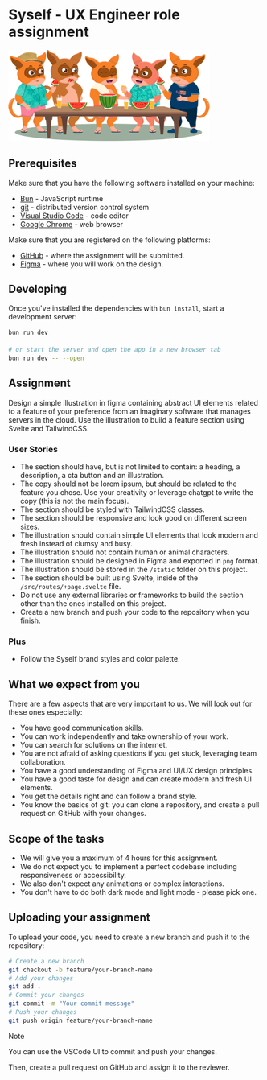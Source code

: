 # Syself - UX Engineer role assignment

<img width="400" src="./static/syself-summer-party.png" />

## Prerequisites

Make sure that you have the following software installed on your machine:

- [Bun](https://bun.sh) - JavaScript runtime
- [git](https://git-scm.com) - distributed version control system
- [Visual Studio Code](https://code.visualstudio.com) - code editor
- [Google Chrome](https://www.google.com/chrome) - web browser

Make sure that you are registered on the following platforms:

- [GitHub](https://github.com) - where the assignment will be submitted.
- [Figma](https://www.figma.com) - where you will work on the design.

## Developing

Once you've installed the dependencies with `bun install`, start a development server:

```bash
bun run dev

# or start the server and open the app in a new browser tab
bun run dev -- --open
```

## Assignment

Design a simple illustration in figma containing abstract UI elements related to a feature of your preference from an imaginary software that manages servers in the cloud. Use the illustration to build a feature section using Svelte and TailwindCSS.

### User Stories

- The section should have, but is not limited to contain: a heading, a description, a cta button and an illustration.
- The copy should not be lorem ipsum, but should be related to the feature you chose. Use your creativity or leverage chatgpt to write the copy (this is not the main focus).
- The section should be styled with TailwindCSS classes.
- The section should be responsive and look good on different screen sizes.
- The illustration should contain simple UI elements that look modern and fresh instead of clumsy and busy.
- The illustration should not contain human or animal characters.
- The illustration should be designed in Figma and exported in `png` format.
- The illustration should be stored in the `/static` folder on this project.
- The section should be built using Svelte, inside of the `/src/routes/+page.svelte` file.
- Do not use any external libraries or frameworks to build the section other than the ones installed on this project.
- Create a new branch and push your code to the repository when you finish.

### Plus

- Follow the Syself brand styles and color palette.

## What we expect from you

There are a few aspects that are very important to us. We will look out for these ones especially:

- You have good communication skills.
- You can work independently and take ownership of your work.
- You can search for solutions on the internet.
- You are not afraid of asking questions if you get stuck, leveraging team collaboration.
- You have a good understanding of Figma and UI/UX design principles.
- You have a good taste for design and can create modern and fresh UI elements.
- You get the details right and can follow a brand style.
- You know the basics of git: you can clone a repository, and create a pull request on GitHub with your changes.

## Scope of the tasks

- We will give you a maximum of 4 hours for this assignment.
- We do not expect you to implement a perfect codebase including responsiveness or accessibility.
- We also don't expect any animations or complex interactions.
- You don't have to do both dark mode and light mode - please pick one.

## Uploading your assignment

To upload your code, you need to create a new branch and push it to the repository:

```bash
# Create a new branch
git checkout -b feature/your-branch-name
# Add your changes
git add .
# Commit your changes
git commit -m "Your commit message"
# Push your changes
git push origin feature/your-branch-name
```

> [!NOTE]
> You can use the VSCode UI to commit and push your changes.

Then, create a pull request on GitHub and assign it to the reviewer.
